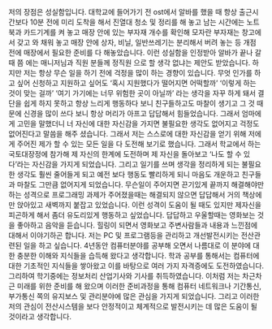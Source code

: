 저의 장점은 성실함입니다. 대학교에 들어가기 전 ost에서 알바를 했을 때 항상 출근시간보다 10분 전에 미리 도착을 해서 진열대 청소 및 정리를
해 놓고 남는 시간에는 노트북과 카드기계를 켜 놓고 매장 안에 있는 부자재 개수를 확인해 모자란 부자재는 창고에서 갖고 와 채워 놓고 매장 안에
상자, 비닐, 일반쓰레기는 분리해서 버려 놓는 등 개점 전에 매장에서 필요한 준비를 다 해놓았습니다. 이런 성실함을 인정받아 알바가 끝나 갈 때
쯤 에는 매니저님과 직원 분들께 정직원 으로 할 생각 없냐는 제안도 받았습니다. 하지만 저는 항상 무슨 일을 하기 전에 걱정을 많이 하는 경향이 
있습니다. 무엇 인가를 하고 싶어 신청하고 지원하고 싶어도 ‘혹시 지원했다가 떨어지면 어떡할까’ ‘이렇게 하는 것이 맞는 걸까’ ‘여기 가기에는
너무 위험한 곳이 아닐까’ 라는 생각을 자꾸 하게 돼서 결단을 쉽게 하지 못하고 항상 느리게 행동하다 보니 친구들하고도 마찰이 
생기고 그 것 때문에 신경을 많이 쓰다 보니 항상 머리가 아프고 답답해서 힘들었습니다. 그래서 엄마에게 고민을 말했더니 너 자신에 대한
자신감을 가지면 불필요한 생각도 없어지고 걱정도 없어진다고 말씀을 해주 셨습니다. 그래서 저는 스스로에 대한 자신감을 얻기 위해 저에게 
주어진 제가 할 수 있는 모든 일을 다 도전해 보기로 했습니다. 그래서 학교에서 하는 국토대장정에 참가해 제 자신의 한계에 도전하며 
제 자신을 돌아보고 ‘나도 할 수 있다’라는 자신감을 가지게 되었습니다. 그리고 일기를 쓰며 생각을 정리하게 되는 불필요한 생각도 훨씬
줄어들게 되고 예전 보다 행동도 빨리하게 되니 마음도 개운하고 친구들과 마찰도 그만큼 없어지게 되었습니다. 무슨일이 주어지면 끈기있게 
끝까지 해결해야만 하는 성격으로 프로그래밍 과제가 주어졌을때는 해결되지 않으면 답답해서 거의 책상에만 앉아있고 
새벽까지 붙잡고 있었습니다. 이런 성격이 도움이 될 때도 있지만 제자신을 피곤하게 해서 좀더 유도리있게 행동하고 싶었습니다. 
답답하고 우울할때는 영화보는 것을 좋아하고 음악을 듣습니다. 힐링이 되면서 영화보고 주변사람들과 내용과 느낀점에 대해서 이야기하곤 합니다.
저는 PC 및 프로그램등을 관리하고 개선발전시키는 전산관련된 일을 하고 싶습니다. 4년동안 컴퓨터분야를 공부해 오면서 나름대로 이 분야에 대한 
충분한 이해와 지식들을 습득해 왔다고 생각합니다. 학과 공부를 통해서는 컴퓨터에대한 기초적인 지식들을 쌓아왔고 이를 바탕으로
여러 가지 자격증에도 도전하였습니다. 그리하여 학기중에는 정보처리 산업기사와 기사를 취득하였습니다. 이처럼 저는 차근차근
미래를 위한 준비를 해 왔으며 이러한 준비과정을 통해 컴퓨터 네트워크나 기간통신, 부가통신 쪽의 유지보스 및 관리분야에 많은 관심을 
가지게 되었습니다. 그리고 이러한 저의 관심이 전산시스템을 보다 안정적이고 체계적으로 발전시키는 데 많은 도움이 될 것이라고 생각합니다.
